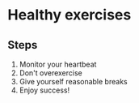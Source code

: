 # Healthy exercises

## Steps

1. Monitor your heartbeat
2. Don't overexercise 
3. Give yourself reasonable breaks
4. Enjoy success!


